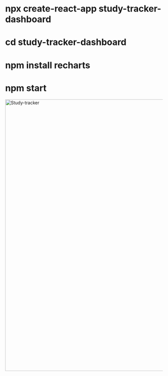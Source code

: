 # npx create-react-app study-tracker-dashboard
# cd study-tracker-dashboard
# npm install recharts
# npm start

<img width="1898" height="868" alt="Study-tracker" src="https://github.com/user-attachments/assets/5fb52f71-f885-401b-8f04-35931775b276" />
